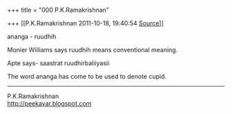 +++
title = "000 P.K.Ramakrishnan"

+++
[[P.K.Ramakrishnan	2011-10-18, 19:40:54 [Source](https://groups.google.com/g/samskrita/c/s8x8DKmlv64)]]



  

ananga - ruudhih



Monier Williams says ruudhih means conventional meaning.



Apte says- saastrat ruudhirbaliiyasii



The word ananga has come to be used to denote cupid.

  

-----------------------------------  
P.K.Ramakrishnan  
<http://peekayar.blogspot.com>

